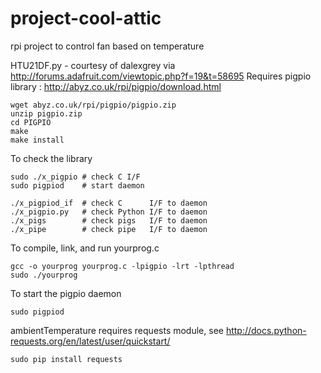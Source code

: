 # project-cool-attic
rpi project to control fan based on temperature

HTU21DF.py - courtesy of dalexgrey via http://forums.adafruit.com/viewtopic.php?f=19&t=58695
  Requires pigpio library : http://abyz.co.uk/rpi/pigpio/download.html
  ```
  wget abyz.co.uk/rpi/pigpio/pigpio.zip
  unzip pigpio.zip
  cd PIGPIO
  make
  make install
  ```
  To check the library
  ```
  sudo ./x_pigpio # check C I/F
  sudo pigpiod    # start daemon

  ./x_pigpiod_if  # check C      I/F to daemon
  ./x_pigpio.py   # check Python I/F to daemon
  ./x_pigs        # check pigs   I/F to daemon
  ./x_pipe        # check pipe   I/F to daemon
  ```
  To compile, link, and run yourprog.c
  ```
  gcc -o yourprog yourprog.c -lpigpio -lrt -lpthread
  sudo ./yourprog
  ```
  To start the pigpio daemon
  ```
  sudo pigpiod
  ```

ambientTemperature requires requests module, see http://docs.python-requests.org/en/latest/user/quickstart/
  ```
  sudo pip install requests
  ```

